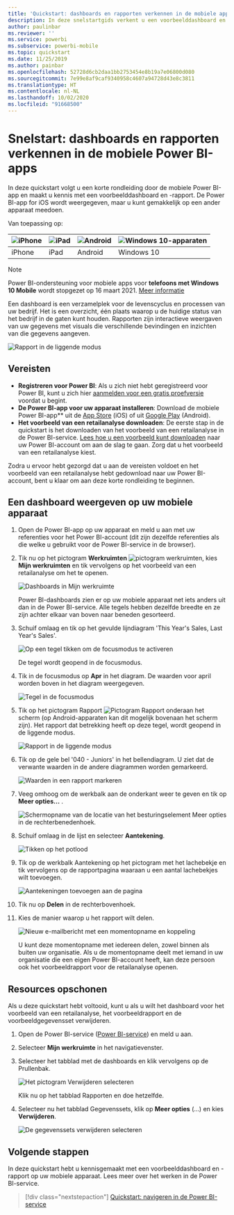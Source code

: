 ```yaml
---
title: 'Quickstart: dashboards en rapporten verkennen in de mobiele apps'
description: In deze snelstartgids verkent u een voorbeelddashboard en -rapport in de mobiele Power BI-apps.
author: paulinbar
ms.reviewer: ''
ms.service: powerbi
ms.subservice: powerbi-mobile
ms.topic: quickstart
ms.date: 11/25/2019
ms.author: painbar
ms.openlocfilehash: 52728d6cb2daa1bb2753454e8b19a7e06800d080
ms.sourcegitcommit: 7e99e8af9caf9340958c4607a94728d43e8c3811
ms.translationtype: HT
ms.contentlocale: nl-NL
ms.lasthandoff: 10/02/2020
ms.locfileid: "91668500"
---
```

# <a name="quickstart-explore-dashboards-and-reports-in-the-power-bi-mobile-apps"></a>Snelstart: dashboards en rapporten verkennen in de mobiele Power BI-apps
In deze quickstart volgt u een korte rondleiding door de mobiele Power BI-app en maakt u kennis met een voorbeelddashboard en -rapport. De Power BI-app for iOS wordt weergegeven, maar u kunt gemakkelijk op een ander apparaat meedoen.

Van toepassing op:

| ![iPhone](./media/mobile-apps-quickstart-view-dashboard-report/iphone-logo-30-px.png) | ![iPad](./media/mobile-apps-quickstart-view-dashboard-report/ipad-logo-30-px.png) | ![Android](./media/mobile-apps-quickstart-view-dashboard-report/android-logo-30-px.png) | ![Windows 10-apparaten](./media/mobile-apps-quickstart-view-dashboard-report/win-10-logo-30-px.png) |
|:--- |:--- |:--- |:--- |
| iPhone | iPad | Android | Windows 10 |

>[!NOTE]
>Power BI-ondersteuning voor mobiele apps voor **telefoons met Windows 10 Mobile** wordt stopgezet op 16 maart 2021. [Meer informatie](/legal/powerbi/powerbi-mobile/power-bi-mobile-app-end-of-support-for-windows-phones)

Een dashboard is een verzamelplek voor de levenscyclus en processen van uw bedrijf. Het is een overzicht, één plaats waarop u de huidige status van het bedrijf in de gaten kunt houden. Rapporten zijn interactieve weergaven van uw gegevens met visuals die verschillende bevindingen en inzichten van die gegevens aangeven. 

![Rapport in de liggende modus](././media/mobile-apps-quickstart-view-dashboard-report/power-bi-android-quickstart-report.png)

## <a name="prerequisites"></a>Vereisten

* **Registreren voor Power BI**: Als u zich niet hebt geregistreerd voor Power BI, kunt u zich hier [aanmelden voor een gratis proefversie](https://app.powerbi.com/signupredirect?pbi_source=web) voordat u begint.
* **De Power BI-app voor uw apparaat installeren**: Download de mobiele Power BI-app** uit de [App Store](https://apps.apple.com/app/microsoft-power-bi/id929738808) (iOS) of uit [Google Play](https://play.google.com/store/apps/details?id=com.microsoft.powerbim&amp;amp;clcid=0x409) (Android).
* **Het voorbeeld van een retailanalyse downloaden**: De eerste stap in de quickstart is het downloaden van het voorbeeld van een retailanalyse in de Power BI-service. [Lees hoe u een voorbeeld kunt downloaden](./mobile-apps-download-samples.md) naar uw Power BI-account om aan de slag te gaan. Zorg dat u het voorbeeld van een retailanalyse kiest.

Zodra u ervoor hebt gezorgd dat u aan de vereisten voldoet en het voorbeeld van een retailanalyse hebt gedownload naar uw Power BI-account, bent u klaar om aan deze korte rondleiding te beginnen.

## <a name="view-a-dashboard-on-your-mobile-device"></a>Een dashboard weergeven op uw mobiele apparaat
1. Open de Power BI-app op uw apparaat en meld u aan met uw referenties voor het Power BI-account (dit zijn dezelfde referenties als die welke u gebruikt voor de Power BI-service in de browser).
 
1. Tik nu op het pictogram **Werkruimten** ![pictogram werkruimten](./media/mobile-apps-quickstart-view-dashboard-report/power-bi-iphone-workspaces-button.png), kies **Mijn werkruimten** en tik vervolgens op het voorbeeld van een retailanalyse om het te openen.

    ![Dashboards in Mijn werkruimte](./media/mobile-apps-quickstart-view-dashboard-report/power-bi-android-quickstart-dashboard.png)
   
    Power BI-dashboards zien er op uw mobiele apparaat net iets anders uit dan in de Power BI-service. Alle tegels hebben dezelfde breedte en ze zijn achter elkaar van boven naar beneden gesorteerd.

6. Schuif omlaag en tik op het gevulde lijndiagram 'This Year's Sales, Last Year's Sales'.

    ![Op een tegel tikken om de focusmodus te activeren](./media/mobile-apps-quickstart-view-dashboard-report/power-bi-android-quickstart-tap-tile-fave.png)

    De tegel wordt geopend in de focusmodus.

7. Tik in de focusmodus op **Apr** in het diagram. De waarden voor april worden boven in het diagram weergegeven.

    ![Tegel in de focusmodus](./media/mobile-apps-quickstart-view-dashboard-report/power-bi-android-quickstart-tile-focus.png)

8. Tik op het pictogram Rapport ![Pictogram Rapport](./media/mobile-apps-quickstart-view-dashboard-report/power-bi-android-quickstart-report-icon.png) onderaan het scherm (op Android-apparaten kan dit mogelijk bovenaan het scherm zijn). Het rapport dat betrekking heeft op deze tegel, wordt geopend in de liggende modus.

    ![Rapport in de liggende modus](././media/mobile-apps-quickstart-view-dashboard-report/power-bi-android-quickstart-report.png)

9. Tik op de gele bel '040 - Juniors' in het bellendiagram. U ziet dat de verwante waarden in de andere diagrammen worden gemarkeerd. 

    ![Waarden in een rapport markeren](./media/mobile-apps-quickstart-view-dashboard-report/power-bi-android-quickstart-cross-highlight.png)

10. Veeg omhoog om de werkbalk aan de onderkant weer te geven en tik op **Meer opties...** .

    ![Schermopname van de locatie van het besturingselement Meer opties in de rechterbenedenhoek.](./media/mobile-apps-quickstart-view-dashboard-report/power-bi-android-quickstart-tap-pencil.png)


11. Schuif omlaag in de lijst en selecteer **Aantekening**.

    ![Tikken op het potlood](./media/mobile-apps-quickstart-view-dashboard-report/power-bi-android-quickstart-tap-pencil2.png)

12. Tik op de werkbalk Aantekening op het pictogram met het lachebekje en tik vervolgens op de rapportpagina waaraan u een aantal lachebekjes wilt toevoegen.
 
    ![Aantekeningen toevoegen aan de pagina](./media/mobile-apps-quickstart-view-dashboard-report/power-bi-android-quickstart-annotate.png)

13. Tik nu op **Delen** in de rechterbovenhoek.

14. Kies de manier waarop u het rapport wilt delen.  

    ![Nieuw e-mailbericht met een momentopname en koppeling](./media/mobile-apps-quickstart-view-dashboard-report/power-bi-android-quickstart-send-snapshot.png)

    U kunt deze momentopname met iedereen delen, zowel binnen als buiten uw organisatie. Als u de momentopname deelt met iemand in uw organisatie die een eigen Power BI-account heeft, kan deze persoon ook het voorbeeldrapport voor de retailanalyse openen.

## <a name="clean-up-resources"></a>Resources opschonen

Als u deze quickstart hebt voltooid, kunt u als u wilt het dashboard voor het voorbeeld van een retailanalyse, het voorbeeldrapport en de voorbeeldgegevensset verwijderen.

1. Open de Power BI-service ([Power BI-service](https://app.powerbi.com)) en meld u aan.

2. Selecteer **Mijn werkruimte** in het navigatievenster.

3. Selecteer het tabblad met de dashboards en klik vervolgens op de Prullenbak.

    ![Het pictogram Verwijderen selecteren](./media/mobile-apps-quickstart-view-dashboard-report/power-bi-android-quickstart-delete-retail.png)

    Klik nu op het tabblad Rapporten en doe hetzelfde.

4. Selecteer nu het tabblad Gegevenssets, klik op **Meer opties** (...) en kies **Verwijderen**. 


    ![De gegevenssets verwijderen selecteren](./media/mobile-apps-quickstart-view-dashboard-report/power-bi-android-quickstart-delete-retail-datasets.png)

## <a name="next-steps"></a>Volgende stappen

In deze quickstart hebt u kennisgemaakt met een voorbeelddashboard en -rapport op uw mobiele apparaat. Lees meer over het werken in de Power BI-service. 

> [!div class="nextstepaction"]
> [Quickstart: navigeren in de Power BI-service](../end-user-experience.md)